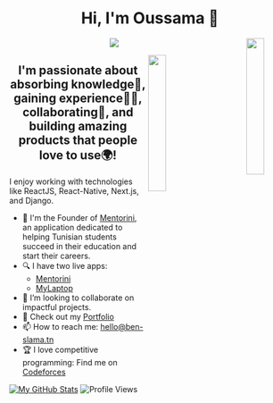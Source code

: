 <h1 align="center">Hi, I'm Oussama 👋</h1>
<p align="center">
    <a href="https://www.linkedin.com/in/oussama-ben-slama/">
      <img src="https://img.shields.io/badge/linkedin-%230177B5?style=flat&logo=linkedin&logoColor=white"/></a>
    <a href="https://github.com/OussamaBenSlama">
      <img src="https://img.shields.io/badge/github-%23121011.svg?style=for-the-badge&logo=github&logoColor=white" align="right" width="25%"/>
    </a>
</p>
<img src="https://media.giphy.com/media/IThjAlJnD9WNO/giphy.gif" align="right" width="25%">

<h2 align="center"><b>I'm passionate about absorbing knowledge🧠, gaining experience👨‍🏭, collaborating🤝, and building amazing products that people love to use🌍!</b></h2>
I enjoy working with technologies like ReactJS, React-Native, Next.js, and Django.

- 🔭 I'm the Founder of [Mentorini](https://mentorini.tn/), an application dedicated to helping Tunisian students succeed in their education and start their careers.
- 🔍 I have two live apps: 
  - [Mentorini](https://mentorini.tn/)
  - [MyLaptop](https://mylaptop.vercel.app/)
- 👯 I’m looking to collaborate on impactful projects.
- 💼 Check out my [Portfolio](https://ben-slama.tn/)
- 📫 How to reach me: hello@ben-slama.tn
- 🏆 I love competitive programming: Find me on [Codeforces](https://codeforces.com/profile/benslamaoussama1919) 

[![My GitHub Stats](https://github-readme-stats.vercel.app/api?username=OussamaBenSlama&show_icons=true&title_color=ffffff&icon_color=0077b5&text_color=ffffff&bg_color=151515)](https://github.com/OussamaBenSlama)
![Profile Views](https://komarev.com/ghpvc/?username=OussamaBenSlama&color=blue)
